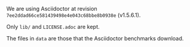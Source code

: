 We are using Asciidoctor at revision `7ee2ddad66ce581439498e4e043c68bbe8b0938e` (v1.5.6.1).

Only `lib/` and `LICENSE.adoc` are kept.

The files in `data` are those that the Asciidoctor benchmarks download.
